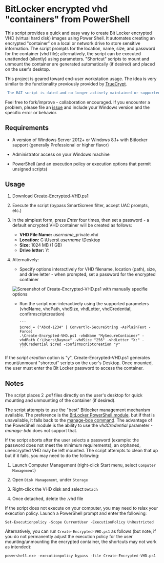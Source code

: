 # BitLocker encrypted vhd "containers" from PowerShell
This script provides a quick and easy way to create Bit Locker encrypted VHD (virtual hard disk) images using Power Shell. It automates creating an encrypted "container" on a local or network drive to store sensitive information. The script prompts for the location, name, size, and password for the container (vhd file); alternatively, the script can be executed unattended (silently) using parameters. "Shortcut" scripts to mount and unmount the container are generated automatically (if desired) and placed on the user's desktop. 

This project is geared toward end-user workstation usage. The idea is very similar to the functionality previously provided by [TrueCrypt](https://en.wikipedia.org/wiki/TrueCrypt).

```diff
-The BAT script is dated and no longer actively maintained or supported.
```

Feel free to fork/improve - collaboration encouraged. If you encounter a problem, please file an [issue](https://github.com/neil-sabol/bitlocker-encrypted-vhd-from-batch-or-powershell/issues/new/choose) and include your Windows version and the specific error or behavior.


## Requirements
- A version of Windows Server 2012+ or Windows 8.1+ with Bitlocker support (generally Professional or higher flavor)

- Administrator access on your Windows machine

- PowerShell (and an execution policy or execution options that permit unsigned scripts)


## Usage
1. Download [Create-Encrypted-VHD.ps1](https://raw.githubusercontent.com/neil-sabol/bitlocker-encrypted-vhd-from-batch-or-powershell/master/Create-Encrypted-VHD.ps1)

2. Execute the script (bypass SmartScreen filter, accept UAC prompts, etc.)

3. In the simplest form, press *Enter* four times, then set a password - a default encrypted VHD container will be created as follows:

    * **VHD File Name:** *username*_private.vhd
    * **Location:** C:\Users\ *username* \Desktop
    * **Size:** 1024 MB (1 GB)
    * **Drive letter:** Y:

4. Alternatively:

      * Specify options interactively for VHD filename, location (path), size, and drive letter - when prompted, set a password for the encrypted container

      ![Screenshot of Create-Encrypted-VHD.ps1 with manually specifie options](https://blog.neilsabol.site/images/create-encrypted-VHD-screenshot-with-options.png)

      * Run the script non-interactively using the supported parameters (vhdName, vhdPath, vhdSize, vhdLetter, vhdCredential, confirmscriptcreation)
            
            ```
            $cred = ("Abcd-1234" | ConvertTo-SecureString -AsPlainText -Force)
            .\Create-Encrypted-VHD.ps1 -vhdName "MySecureContainer" -vhdPath C:\Users\Baymax" -vhdSize "256" -vhdLetter "X:" -vhdCredential $cred -confirmscriptcreation "y"
            ```

If the *script creation* option is "y", Create-Encrypted-VHD.ps1 generates mount/unmount "shortcut" scripts on the user's Desktop. Once mounted, the user must enter the Bit Locker password to access the container.


## Notes
The script places 2 *.ps1* files directly on the user's desktop for quick mounting and unmounting of the container (if desired).

The script attempts to use the "best" Bitlocker management mechanism available. The preference is the [BitLocker PowerShell module](https://docs.microsoft.com/en-us/powershell/module/bitlocker/?view=win10-ps), but if that is unavailable, it falls back to the [manage-bde command](https://docs.microsoft.com/en-us/windows-server/administration/windows-commands/manage-bde). The advantage of the PowerShell module is the ability to use the *vhdCredential* parameter - *manage-bde* does not support that.

If the script aborts after the user selects a password (example: the password does not meet the minimum requirements), an orphaned, unencrypted VHD may be left mounted. The script attempts to clean that up but if it fails, you may need to do the following:

1. Launch Computer Management (right-click Start menu, select `Computer Management`)

2. Open `Disk Management`, under `Storage`

3. Right-click the VHD disk and select `Detach`

4. Once detached, delete the .vhd file


If the script does not execute on your computer, you may need to relax your execution policy. Launch a PowerShell prompt and enter the following:

```
Set-Executionpolicy -Scope CurrentUser -ExecutionPolicy UnRestricted
```

Alternatively, you can run `Create-Encrypted-VHD.ps1` as follows (but note, if you do not permanently adjust the execution policy for the user mounting/unmounting the encrypted container, the shortcuts may not work as intended):

```
powershell.exe -executionpolicy bypass -file Create-Encrypted-VHD.ps1
```